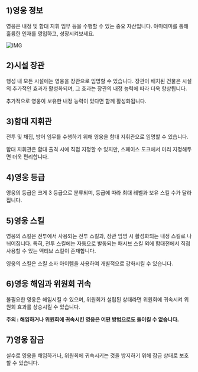 ## 1)영웅 정보

영웅은 내정 및 함대 지휘 임무 등을 수행할 수 있는 중요 자산입니다. 아마데미를 통해 훌륭한 인재를 영입하고, 성장시켜보세요.

![IMG]()



## 2)시설 장관

행성 내 모든 시설에는 영웅을 장관으로 임명할 수 있습니다. 장관이 배치된 건물은 시설의 추가적인 효과가 활성화되며, 그 효과는 장관의 내정 능력에 따라 더욱 향상됩니다.

추가적으로 영웅이 보유한 내정 능력이 있다면 함께 활성화됩니다.



## 3)함대 지휘관

전투 및 채집, 방어 임무를 수행하기 위해 영웅을 함대 지휘관으로 임명할 수 있습니다.

함대 지휘관은 함대 출격 시에 직접 지정할 수 있지만, 스페이스 도크에서 미리 지정해두면 더욱 편리합니다.



## 4)영웅 등급

영웅의 등급은 크게 3 등급으로 분류되며, 등급에 따라 최대 레벨과 보유 스킬 수가 달라집니다.



## 5)영웅 스킬

영웅의 스킬은 전투에서 사용되는 전투 스킬과, 장관 임명 시 활성화되는 내정 스킬로 나뉘어집니다. 특히, 전투 스킬에는 자동으로 발동되는 패시브 스킬 외에 함대전에서 직접 사용할 수 있는 액티브 스킬이 존재합니다.

영웅의 스킬은 스킬 소자 아이템을 사용하여 개별적으로 강화시킬 수 있습니다.



## 6)영웅 해임과 위원회 귀속

불필요한 영웅은 해임시킬 수 있으며, 위원회가 설립된 상태라면 위원회에 귀속시켜 위원회 효과를 상승시킬 수 있습니다.

**주의 : 해임하거나 위원회에 귀속시킨 영웅은 어떤 방법으로도 돌이킬 수 없습니다.**



## 7)영웅 잠금

실수로 영웅을 해임하거나, 위원회에 귀속시키는 것을 방지하기 위해 잠금 상태로 보호할 수 있습니다.